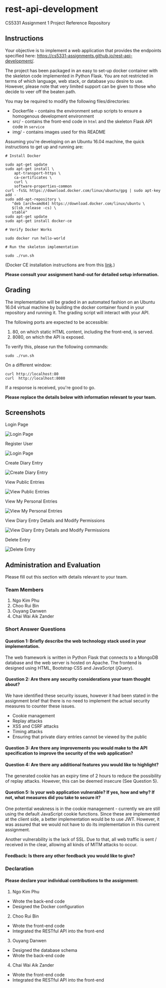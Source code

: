# rest-api-development

CS5331 Assignment 1 Project Reference Repository

## Instructions

Your objective is to implement a web application that provides the endpoints
specified here: https://cs5331-assignments.github.io/rest-api-development/.

The project has been packaged in an easy to set-up docker container with the
skeleton code implemented in Python Flask. You are not restricted in terms of
which language, web stack, or database you desire to use. However, please note
that very limited support can be given to those who decide to veer off the
beaten path.

You may be required to modify the following files/directories:

- Dockerfile - contains the environment setup scripts to ensure a homogenous
  development environment
- src/ - contains the front-end code in `html` and the skeleton Flask API code
  in `service`
- img/ - contains images used for this README

Assuming you're developing on an Ubuntu 16.04 machine, the quick instructions
to get up and running are:

```
# Install Docker

sudo apt-get update
sudo apt-get install \
    apt-transport-https \
    ca-certificates \
    curl \
    software-properties-common
curl -fsSL https://download.docker.com/linux/ubuntu/gpg | sudo apt-key add -
sudo add-apt-repository \
   "deb [arch=amd64] https://download.docker.com/linux/ubuntu \
   $(lsb_release -cs) \
   stable"
sudo apt-get update
sudo apt-get install docker-ce

# Verify Docker Works

sudo docker run hello-world

# Run the skeleton implementation

sudo ./run.sh
```

(Docker CE installation instructions are from this
[link](https://docs.docker.com/install/linux/docker-ce/ubuntu/#install-using-the-repository).)

**Please consult your assignment hand-out for detailed setup information.**

## Grading

The implementation will be graded in an automated fashion on an Ubuntu 16.04
virtual machine by building the docker container found in your repository and
running it. The grading script will interact with your API.

The following ports are expected to be accessible:

1. 80, on which static HTML content, including the front-end, is served.
2. 8080, on which the API is exposed.

To verify this, please run the following commands:

```
sudo ./run.sh
```

On a different window:

```
curl http://localhost:80
curl  http://localhost:8080
```

If a response is received, you're good to go.

**Please replace the details below with information relevant to your team.**

## Screenshots

Login Page

![Login Page](./img/login.png)

Register User

![Login Page](./img/register.png)

Create Diary Entry

![Create Diary Entry](./img/createentry.png)

View Public Entries

![View Public Entries](./img/viewpublicentries.png)

View My Personal Entries

![View My Personal Entries](./img/viewmyentries.png)

View Diary Entry Details and Modify Permissions

![View Diary Entry Details and Modify Permissions](./img/viewentrydialog.png)

Delete Entry

![Delete Entry](./img/deleteentry.png)

## Administration and Evaluation

Please fill out this section with details relevant to your team.

### Team Members

1. Ngo Kim Phu
2. Choo Rui Bin
3. Ouyang Danwen
4. Chai Wai Aik Zander

### Short Answer Questions

#### Question 1: Briefly describe the web technology stack used in your implementation.

The web framework is written in Python Flask that connects to a MongoDB database and the web server is hosted on Apache. The frontend is designed using HTML, Bootstrap CSS and JavaScript (jQuery).

#### Question 2: Are there any security considerations your team thought about?

We have identified these security issues, however it had been stated in the assignment brief that there is no need to implement the actual security measures to counter these issues.
- Cookie management
- Replay attacks
- XSS and CSRF attacks
- Timing attacks
- Ensuring that private diary entries cannot be viewed by the public

#### Question 3: Are there any improvements you would make to the API specification to improve the security of the web application?



#### Question 4: Are there any additional features you would like to highlight?

The generated cookie has an expiry time of 2 hours to reduce the possibility of replay attacks. However, this can be deemed insecure (See Question 5).

#### Question 5: Is your web application vulnerable? If yes, how and why? If not, what measures did you take to secure it?

One potential weakness is in the cookie management - currently we are still using the default JavaScript cookie functions. Since these are implemented at the client side, a better implementation would be to use JWT. However, it was assured that we would not have to do its implementation in this current assignment.

Another vulnerability is the lack of SSL. Due to that, all web traffic is sent / received in the clear, allowing all kinds of MITM attacks to occur.

#### Feedback: Is there any other feedback you would like to give?

### Declaration

#### Please declare your individual contributions to the assignment:

1. Ngo Kim Phu
  - Wrote the back-end code
  - Designed the Docker configuration
2. Choo Rui Bin
  - Wrote the front-end code
  - Integrated the RESTful API into the front-end
3. Ouyang Danwen
  - Designed the database schema
  - Wrote the back-end code
4. Chai Wai Aik Zander
  - Wrote the front-end code
  - Integrated the RESTful API into the front-end